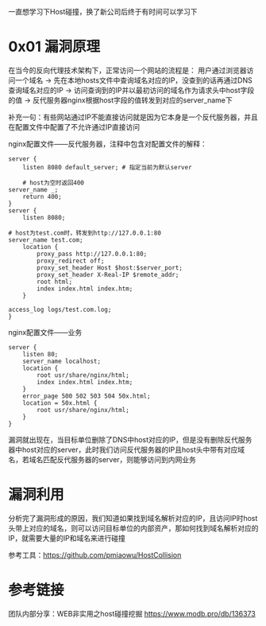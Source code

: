 
一直想学习下Host碰撞，换了新公司后终于有时间可以学习下

# 0x01 漏洞原理
在当今的反向代理技术架构下，正常访问一个网站的流程是：
用户通过浏览器访问一个域名 -> 先在本地hosts文件中查询域名对应的IP，没查到的话再通过DNS查询域名对应的IP -> 访问查询到的IP并以最初访问的域名作为请求头中host字段的值 -> 反代服务器nginx根据host字段的值转发到对应的server_name下

补充一句：有些网站通过IP不能直接访问就是因为它本身是一个反代服务器，并且在配置文件中配置了不允许通过IP直接访问

nginx配置文件——反代服务器，注释中包含对配置文件的解释：
```
server {
    listen 8080 default_server; # 指定当前为默认server
    
    # host为空时返回400
server_name _; 
    return 400;
}
server {
    listen 8080;
    
# host为test.com时，转发到http://127.0.0.1:80
server_name test.com;
    location {
        proxy_pass http://127.0.0.1:80;
        proxy_redirect off;
        proxy_set_header Host $host:$server_port;
        proxy_set_header X-Real-IP $remote_addr;
        root html;
        index index.html index.htm;
    }
    
access_log logs/test.com.log;
}
```
nginx配置文件——业务
```
server {
    listen 80;
    server_name localhost;
    location {
        root usr/share/nginx/html;
        index index.html index.htm;
    }
    error_page 500 502 503 504 50x.html;
    location = 50x.html {
        root usr/share/nginx/html;
    }
}
```
漏洞就出现在，当目标单位删除了DNS中host对应的IP，但是没有删除反代服务器中host对应的server，此时我们访问反代服务器的IP且host头中带有对应域名，若域名匹配反代服务器的server，则能够访问到内网业务

# 漏洞利用
分析完了漏洞形成的原因，我们知道如果找到域名解析对应的IP，且访问IP时host头带上对应的域名，则可以访问目标单位的内部资产，那如何找到域名解析对应的IP，就需要大量的IP和域名来进行碰撞

参考工具：https://github.com/pmiaowu/HostCollision

# 参考链接
团队内部分享：WEB非实用之host碰撞挖掘
https://www.modb.pro/db/136373